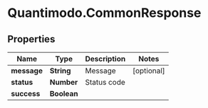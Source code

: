 # Quantimodo.CommonResponse

## Properties
Name | Type | Description | Notes
------------ | ------------- | ------------- | -------------
**message** | **String** | Message | [optional] 
**status** | **Number** | Status code | 
**success** | **Boolean** |  | 


